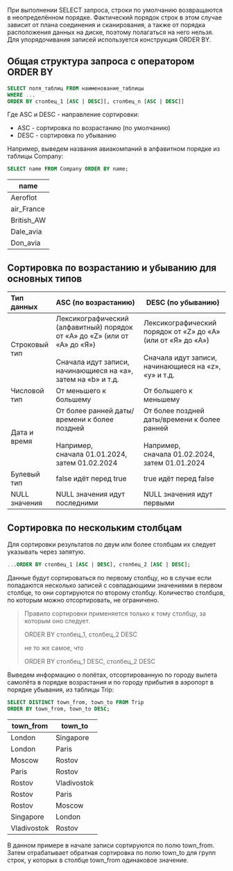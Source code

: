 При выполнении SELECT запроса, строки по умолчанию возвращаются в неопределённом порядке. Фактический порядок строк в этом случае зависит от плана соединения и сканирования, а также от порядка расположения данных на диске, поэтому полагаться на него нельзя. Для упорядочивания записей используется конструкция ORDER BY.

## Общая структура запроса с оператором ORDER BY

```sql
SELECT поля_таблиц FROM наименование_таблицы
WHERE ...
ORDER BY столбец_1 [ASC | DESC][, столбец_n [ASC | DESC]]
```

Где ASC и DESC - направление сортировки:

- ASC - сортировка по возрастанию (по умолчанию)
- DESC - сортировка по убыванию

Например, выведем названия авиакомпаний в алфавитном порядке из таблицы Company:

```sql
SELECT name FROM Company ORDER BY name;
```

|name|
|---|
|Aeroflot|
|air_France|
|British_AW|
|Dale_avia|
|Don_avia|

## Сортировка по возрастанию и убыванию для основных типов

|Тип данных|ASC (по возрастанию)|DESC (по убыванию)|
|:--|:--|---|
|Строковый тип|Лексикографический (алфавитный) порядок от «A» до «Z» (или от «А» до «Я»)  <br>  <br>Сначала идут записи, начинающиеся на «a», затем на «b» и т.д.|Лексикографический порядок от «Z» до «A» (или от «Я» до «А»)  <br>  <br>Сначала идут записи, начинающиеся на «z», «y» и т.д.|
|Числовой тип|От меньшего к большему|От большего к меньшему|
|Дата и время|От более ранней даты/времени к более поздней  <br>  <br>Например, сначала 01.01.2024, затем 01.02.2024|От более поздней даты/времени к более ранней  <br>  <br>Например, сначала 01.02.2024, затем 01.01.2024|
|Булевый тип|false идёт перед true|true идёт перед false|
|NULL значения|NULL значения идут последними|NULL значения идут первыми|

## Сортировка по нескольким столбцам

Для сортировки результатов по двум или более столбцам их следует указывать через запятую.

```sql
...ORDER BY столбец_1 [ASC | DESC], столбец_2 [ASC | DESC];
```

Данные будут сортироваться по первому столбцу, но в случае если попадаются несколько записей с совпадающими значениями в первом столбце, то они сортируются по второму столбцу. Количество столбцов, по которым можно отсортировать, не ограничено.

> Правило сортировки применяется только к тому столбцу, за которым оно следует.
> 
> ORDER BY столбец_1, столбец_2 DESC
> 
> не то же самое, что
> 
> ORDER BY столбец_1 DESC, столбец_2 DESC

Выведем информацию о полётах, отсортированную по городу вылета самолёта в порядке возрастания и по городу прибытия в аэропорт в порядке убывания, из таблицы Trip:

```sql
SELECT DISTINCT town_from, town_to FROM Trip
ORDER BY town_from, town_to DESC;
```

|town_from|town_to|
|---|---|
|London|Singapore|
|London|Paris|
|Moscow|Rostov|
|Paris|Rostov|
|Rostov|Vladivostok|
|Rostov|Paris|
|Rostov|Moscow|
|Singapore|London|
|Vladivostok|Rostov|

В данном примере в начале записи сортируются по полю town_from. Затем отрабатывает обратная сортировка по полю town_to для групп строк, у которых в столбце town_from одинаковое значение.